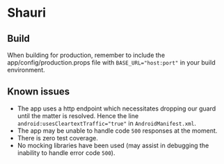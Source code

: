 # Shauri

## Build
When building for production, remember to include the app/config/production.props file with `BASE_URL="host:port"` in your build environment.

## Known issues
- The app uses a http endpoint which necessitates dropping our guard until the matter is resolved. Hence the line `android:usesCleartextTraffic="true"` in `AndroidManifest.xml`.
- The app may be unable to handle code `500` responses at the moment.
- There is zero test coverage.
- No mocking libraries have been used (may assist in debugging the inability to handle error code `500`).